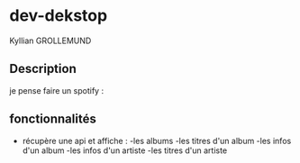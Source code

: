 # dev-dekstop
Kyllian GROLLEMUND

## Description
je pense faire un spotify :

## fonctionnalités
- récupère une api et affiche  : 
    -les albums
    -les titres d'un album
    -les infos d'un album
    -les infos d'un artiste
    -les titres d'un artiste

